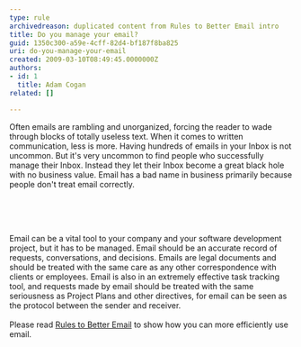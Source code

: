 ```yaml
---
type: rule
archivedreason: duplicated content from Rules to Better Email intro
title: Do you manage your email?
guid: 1350c300-a59e-4cff-82d4-bf187f8ba825
uri: do-you-manage-your-email
created: 2009-03-10T08:49:45.0000000Z
authors:
- id: 1
  title: Adam Cogan
related: []

---
```




  Often emails are rambling and unorganized, forcing the reader to wade through blocks of totally useless text. When it comes to written communication, less is more. Having hundreds of emails in your Inbox is not uncommon. But it's very uncommon to find people who successfully manage their Inbox.&#160;Instead&#160;they let their Inbox become a great black hole with no business value. Email has a bad name in business primarily because people don't treat email correctly.
<br><div>​<br></div>
<br><excerpt class='endintro'></excerpt><br>
<p>​Email can be a vital tool to your company and your software development project, but it has to be managed. Email should be an accurate record of requests, conversations, and decisions. Emails are legal documents and should be treated with the same care as any other correspondence with clients or employees. Email is also in an extremely effective task tracking tool, and requests made by email should be treated with the same seriousness as Project Plans and other directives, for email can be seen as the protocol between the sender and receiver.<br>​<br>Please read <a href="/_layouts/15/FIXUPREDIRECT.ASPX?WebId=3dfc0e07-e23a-4cbb-aac2-e778b71166a2&amp;TermSetId=07da3ddf-0924-4cd2-a6d4-a4809ae20160&amp;TermId=9775587d-d391-4b7d-8654-96953eeb9cfc">Rules to Better Email</a> to show how you can more efficiently use email.<br></p>


